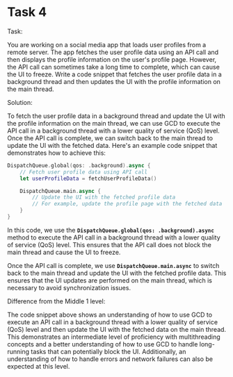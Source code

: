 # Task 4

Task:

You are working on a social media app that loads user profiles from a remote
server. The app fetches the user profile data using an API call and then
displays the profile information on the user's profile page. However, the API
call can sometimes take a long time to complete, which can cause the UI to
freeze. Write a code snippet that fetches the user profile data in a background
thread and then updates the UI with the profile information on the main thread.

Solution:

To fetch the user profile data in a background thread and update the UI with the
profile information on the main thread, we can use GCD to execute the API call
in a background thread with a lower quality of service (QoS) level. Once the API
call is complete, we can switch back to the main thread to update the UI with
the fetched data. Here's an example code snippet that demonstrates how to
achieve this:

```swift
DispatchQueue.global(qos: .background).async {
    // Fetch user profile data using API call
    let userProfileData = fetchUserProfileData()

    DispatchQueue.main.async {
        // Update the UI with the fetched profile data
        // For example, update the profile page with the fetched data
    }
}
```

In this code, we use the **`DispatchQueue.global(qos: .background).async`**
method to execute the API call in a background thread with a lower quality of
service (QoS) level. This ensures that the API call does not block the main
thread and cause the UI to freeze.

Once the API call is complete, we use **`DispatchQueue.main.async`** to switch
back to the main thread and update the UI with the fetched profile data. This
ensures that the UI updates are performed on the main thread, which is necessary
to avoid synchronization issues.

Difference from the Middle 1 level:

The code snippet above shows an understanding of how to use GCD to execute an
API call in a background thread with a lower quality of service (QoS) level and
then update the UI with the fetched data on the main thread. This demonstrates
an intermediate level of proficiency with multithreading concepts and a better
understanding of how to use GCD to handle long-running tasks that can
potentially block the UI. Additionally, an understanding of how to handle errors
and network failures can also be expected at this level.
